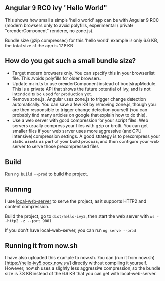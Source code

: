 ## Angular 9 RC0 ivy "Hello World"

This shows how small a simple 'hello world' app can be with Angular 9 RC0 (modern browsers only to avoid polyfills, experimental / private "ɵrenderComponent" renderer, no zone.js).

Bundle size (gzip compressed) for this 'hello world' example is only 6.6 KB, the total size of the app is 17.8 KB.

## How do you get such a small bundle size?

- Target modern browsers only. You can specify this in your browserlist file. This avoids polyfills for older browsers.
- Update main.ts to use ɵrenderComponent instead of bootstrapModule. This is a private API that shows the future potential of ivy, and is not intended to be used for production yet.
- Remove zone.js. Angular uses zone.js to trigger change detection automatically. You can save a few KB by removing zone.js, though you are then responsible to trigger change detection yourself (you can probably find many articles on google that explain how to do this).
- Use a web server with good compression for your script files. Web servers usually compress your files with gzip or brotli. You can get smaller files if your web server uses more aggressive (and CPU intensive) compression settings. A good strategy is to precompress your static assets as part of your build process, and then configure your web server to serve those precompressed files.

## Build

Run `ng build --prod` to build the project.

## Running

I use [local-web-server](https://github.com/lwsjs/local-web-server) to serve the project, as it supports HTTP2 and content compression.

Build the project, go to `dist/hello-ivy5`, then start the web server with `ws --http2 -z --port 9001`

If you don't have local-web-server, you can run `ng serve --prod`

## Running it from now.sh

I have also uploaded this example to now.sh. You can (run it from now.sh)[https://hello-ivy5.oocx.now.sh/] directly without compiling it yourself. However, now.sh uses a slightly less aggressive compression, so the bundle size is 7.8 KB instead of the 6.6 KB that you can get with local-web-server.
